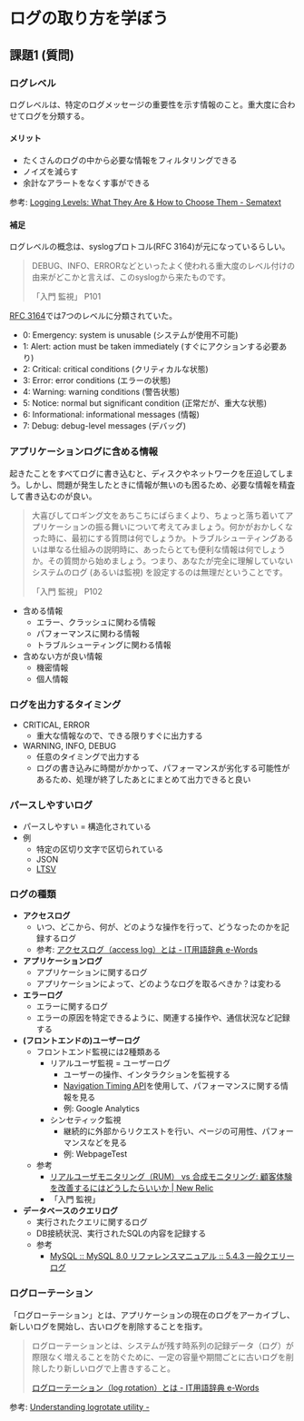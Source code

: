 # ログの取り方を学ぼう

## 課題1 (質問)

### ログレベル

ログレベルは、特定のログメッセージの重要性を示す情報のこと。重大度に合わせてログを分類する。

#### メリット

- たくさんのログの中から必要な情報をフィルタリングできる
- ノイズを減らす
- 余計なアラートをなくす事ができる

参考: [Logging Levels: What They Are & How to Choose Them - Sematext](https://sematext.com/blog/logging-levels/)

#### 補足

ログレベルの概念は、syslogプロトコル(RFC 3164)が元になっているらしい。

> DEBUG、INFO、ERRORなどといったよく使われる重大度のレベル付けの由来がどこかと言えば、このsyslogから来たものです。
>
> 「入門 監視」 P101

[RFC 3164](https://datatracker.ietf.org/doc/html/rfc3164)では7つのレベルに分類されていた。

- 0: Emergency: system is unusable (システムが使用不可能)
- 1: Alert: action must be taken immediately (すぐにアクションする必要あり)
- 2: Critical: critical conditions (クリティカルな状態)
- 3: Error: error conditions (エラーの状態)
- 4: Warning: warning conditions (警告状態)
- 5: Notice: normal but significant condition (正常だが、重大な状態)
- 6: Informational: informational messages (情報)
- 7: Debug: debug-level messages (デバッグ)

### アプリケーションログに含める情報

起きたことをすべてログに書き込むと、ディスクやネットワークを圧迫してしまう。しかし、問題が発生したときに情報が無いのも困るため、必要な情報を精査して書き込むのが良い。

> 大喜びしてロギング文をあちこちにばらまくより、ちょっと落ち着いてアプリケーションの振る舞いについて考えてみましょう。何かがおかしくなった時に、最初にする質問は何でしょうか。トラブルシューティングあるいは単なる仕組みの説明時に、あったらとても便利な情報は何でしょうか。その質問から始めましょう。つまり、あなたが完全に理解していないシステムのログ (あるいは監視) を設定するのは無理だということです。
>
> 「入門 監視」 P102

- 含める情報
  - エラー、クラッシュに関わる情報
  - パフォーマンスに関わる情報
  - トラブルシューティングに関わる情報
- 含めない方が良い情報
  - 機密情報
  - 個人情報

### ログを出力するタイミング

- CRITICAL, ERROR
  - 重大な情報なので、できる限りすぐに出力する
- WARNING, INFO, DEBUG
  - 任意のタイミングで出力する
  - ログの書き込みに時間がかかって、パフォーマンスが劣化する可能性があるため、処理が終了したあとにまとめて出力できると良い

### パースしやすいログ

- パースしやすい = 構造化されている
- 例
  - 特定の区切り文字で区切られている
  - JSON
  - [LTSV](http://ltsv.org/)

### ログの種類

- **アクセスログ**
  - いつ、どこから、何が、どのような操作を行って、どうなったのかを記録するログ
  - 参考: [アクセスログ（access log）とは - IT用語辞典 e-Words](https://e-words.jp/w/%E3%82%A2%E3%82%AF%E3%82%BB%E3%82%B9%E3%83%AD%E3%82%B0.html)
- **アプリケーションログ**
  - アプリケーションに関するログ
  - アプリケーションによって、どのようなログを取るべきか？は変わる
- **エラーログ**
  - エラーに関するログ
  - エラーの原因を特定できるように、関連する操作や、通信状況など記録する
- **(フロントエンドの)ユーザーログ**
  - フロントエンド監視には2種類ある
    - リアルユーザ監視 = ユーザーログ
      - ユーザーの操作、インタラクションを監視する
      - [Navigation Timing API](https://www.w3.org/TR/navigation-timing/)を使用して、パフォーマンスに関する情報を見る
      - 例: Google Analytics
    - シンセティック監視
      - 継続的に外部からリクエストを行い、ページの可用性、パフォーマンスなどを見る
      - 例: WebpageTest
  - 参考
    - [リアルユーザモニタリング（RUM） vs 合成モニタリング: 顧客体験を改善するにはどうしたらいいか | New Relic](https://newrelic.com/jp/blog/how-to-relic/synthetic-versus-real-user-monitoring)
    - 「入門 監視」
- **データベースのクエリログ**
  - 実行されたクエリに関するログ
  - DB接続状況、実行されたSQLの内容を記録する
  - 参考
    - [MySQL :: MySQL 8.0 リファレンスマニュアル :: 5.4.3 一般クエリーログ](https://dev.mysql.com/doc/refman/8.0/ja/query-log.html)

### ログローテーション

「ログローテーション」とは、アプリケーションの現在のログをアーカイブし、新しいログを開始し、古いログを削除することを指す。

> ログローテーションとは、システムが残す時系列の記録データ（ログ）が際限なく増えることを防ぐために、一定の容量や期間ごとに古いログを削除したり新しいログで上書きすること。
>
> [ログローテーション（log rotation）とは - IT用語辞典 e-Words](https://e-words.jp/w/%E3%83%AD%E3%82%B0%E3%83%AD%E3%83%BC%E3%83%86%E3%83%BC%E3%82%B7%E3%83%A7%E3%83%B3.html)


参考: [Understanding logrotate utility -](https://docs.rackspace.com/support/how-to/understanding-logrotate-utility/)
